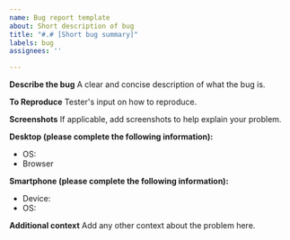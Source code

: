 ```yaml
---
name: Bug report template
about: Short description of bug
title: "#.# [Short bug summary]"
labels: bug
assignees: ''

---
```


**Describe the bug**
A clear and concise description of what the bug is.

**To Reproduce**
Tester's input on how to reproduce.

**Screenshots**
If applicable, add screenshots to help explain your problem.

**Desktop (please complete the following information):**
 - OS: 
 - Browser 

**Smartphone (please complete the following information):**
 - Device: 
 - OS: 

**Additional context**
Add any other context about the problem here.
